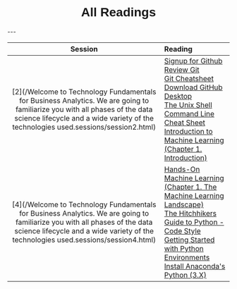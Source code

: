 <h1  style="font-family:  Verdana,  Geneva,  sans-serif;  text-align:center;">All  Readings</h1> 
--- 

|  Session  |  Reading  |
|  :-----:  |  :------  |
|  [2](/Welcome  to  Technology  Fundamentals  for  Business  Analytics.  We  are  going  to  familiarize  you  with  all  phases  of  the  data  science  lifecycle  and  a  wide  variety  of  the  technologies  used.sessions/session2.html)  |  [Signup  for  Github](https://www.github.com)<br>[Review  Git  ](http://swcarpentry.github.io/git-novice/)<br>[Git  Cheatsheet  ](https://www.atlassian.com/dam/jcr:8132028b-024f-4b6b-953e-e68fcce0c5fa/atlassian-git-cheatsheet.pdf)<br>[Download  GitHub  Desktop](https://desktop.github.com)<br>[The  Unix  Shell](http://swcarpentry.github.io/shell-novice/)<br>[Command  Line  Cheat  Sheet](https://www.git-tower.com/blog/command-line-cheat-sheet/)<br>[Introduction  to  Machine  Learning  (Chapter  1.  Introduction)](https://proquestcombo-safaribooksonline-com.libproxy.rpi.edu/book/programming/machine-learning/9781449369880/firstchapter)  |
|  [4](/Welcome  to  Technology  Fundamentals  for  Business  Analytics.  We  are  going  to  familiarize  you  with  all  phases  of  the  data  science  lifecycle  and  a  wide  variety  of  the  technologies  used.sessions/session4.html)  |  [Hands-On  Machine  Learning  (Chapter  1.  The  Machine  Learning  Landscape)](https://ebookcentral-proquest-com.libproxy.rpi.edu/lib/rpi/detail.action?docID=4822582)<br>[The  Hitchhikers  Guide  to  Python  -  Code  Style](https://docs.python-guide.org/writing/style/)<br>[Getting  Started  with  Python  Environments](https://towardsdatascience.com/getting-started-with-python-environments-using-conda-32e9f2779307  )<br>[Install  Anaconda's  Python  (3.X)](https://www.anaconda.com/distribution/#download-section  )  |
